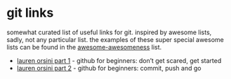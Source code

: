 # git links

somewhat curated list of useful links for git. inspired by awesome lists, sadly, not any particular list. the examples of these super special awesome lists can be found in the [awesome-awesomeness](https://github.com/bayandin/awesome-awesomeness) list.

* [lauren orsini part 1](https://readwrite.com/2013/09/30/understanding-github-a-journey-for-beginners-part-1/) - github for beginners: don’t get scared, get started
* [lauren orsini part 2](https://readwrite.com/2013/10/02/github-for-beginners-part-2/) - github for beginners: commit, push and go
